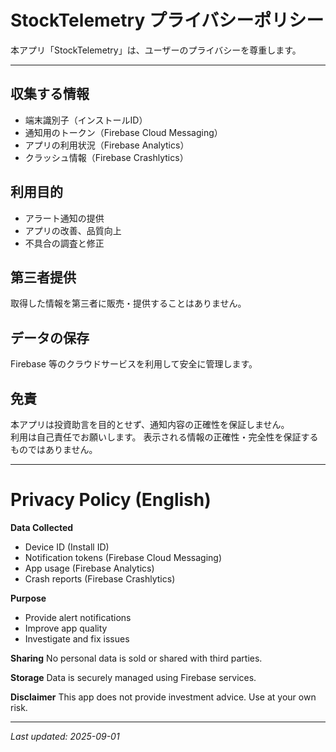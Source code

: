 # StockTelemetry プライバシーポリシー

本アプリ「StockTelemetry」は、ユーザーのプライバシーを尊重します。

---

## 収集する情報
- 端末識別子（インストールID）
- 通知用のトークン（Firebase Cloud Messaging）
- アプリの利用状況（Firebase Analytics）
- クラッシュ情報（Firebase Crashlytics）

## 利用目的
- アラート通知の提供
- アプリの改善、品質向上
- 不具合の調査と修正

## 第三者提供
取得した情報を第三者に販売・提供することはありません。

## データの保存
Firebase 等のクラウドサービスを利用して安全に管理します。

## 免責
本アプリは投資助言を目的とせず、通知内容の正確性を保証しません。  
利用は自己責任でお願いします。
表示される情報の正確性・完全性を保証するものではありません。

---

# Privacy Policy (English)

**Data Collected**
- Device ID (Install ID)
- Notification tokens (Firebase Cloud Messaging)
- App usage (Firebase Analytics)
- Crash reports (Firebase Crashlytics)

**Purpose**
- Provide alert notifications
- Improve app quality
- Investigate and fix issues

**Sharing**
No personal data is sold or shared with third parties.

**Storage**
Data is securely managed using Firebase services.

**Disclaimer**
This app does not provide investment advice. Use at your own risk.

---

_Last updated: 2025-09-01_
